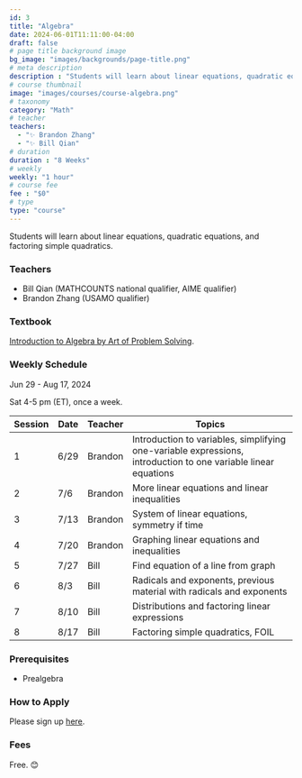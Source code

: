 ```yaml
---
id: 3
title: "Algebra"
date: 2024-06-01T11:11:00-04:00
draft: false
# page title background image
bg_image: "images/backgrounds/page-title.png"
# meta description
description : "Students will learn about linear equations, quadratic equations, and factoring simple quadratics."
# course thumbnail
image: "images/courses/course-algebra.png"
# taxonomy
category: "Math"
# teacher
teachers:
  - "✨ Brandon Zhang"
  - "✨ Bill Qian"
# duration
duration : "8 Weeks"
# weekly
weekly: "1 hour"
# course fee
fee : "$0"
# type
type: "course"
---
```


Students will learn about linear equations, quadratic equations, and factoring simple quadratics.

### Teachers

* Bill Qian (MATHCOUNTS national qualifier, AIME qualifier) 
* Brandon Zhang (USAMO qualifier)

### Textbook 
[Introduction to Algebra by Art of Problem Solving](https://artofproblemsolving.com/store/item/intro-algebra).

### Weekly Schedule

Jun 29 - Aug 17, 2024

Sat 4-5 pm (ET), once a week.

|Session|Date  | Teacher |Topics
|-------|------|---------|------------------------------------------------------
|1      |6/29  | Brandon |Introduction to variables, simplifying one-variable expressions, introduction to one variable linear equations
|2      |7/6   | Brandon |More linear equations and linear inequalities
|3      |7/13  | Brandon |System of linear equations, symmetry if time
|4      |7/20  | Brandon |Graphing linear equations and inequalities
|5      |7/27  | Bill    |Find equation of a line from graph
|6      |8/3   | Bill    |Radicals and exponents, previous material with radicals and exponents
|7      |8/10  | Bill    |Distributions and factoring linear expressions
|8      |8/17  | Bill    |Factoring simple quadratics, FOIL

### Prerequisites

* Prealgebra

### How to Apply

Please sign up [here](https://forms.gle/sqG1GRbDJv3GEyxN7).

### Fees

Free. 😊

